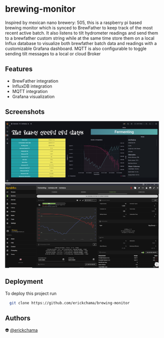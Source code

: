 # brewing-monitor

Inspired by mexican nano brewery: 505, this is a raspberry pi based brewing monitor which is synced to BrewFather to keep track of the most recent active batch.
It also listens to tilt hydrometer readings and send them to a brewfather custom string while at the same time store them on a local Influx database to visualize both brewfather batch data and readings with a customizable Grafana dashboard.
MQTT is also configurable to toggle sending tilt messages to a local or cloud Broker

## Features

- BrewFather integration
- InfluxDB integration 
- MQTT integration
- Grafana visualization


## Screenshots

![Grafana dasboard](grafana.PNG) ![BrewFather custom string](brewfather.PNG)

## Deployment

To deploy this project run

```bash
  git clone https://github.com/erickchama/brewing-monitor
```


## Authors

👽 [@erickchama](https://github.com/erickchama)


